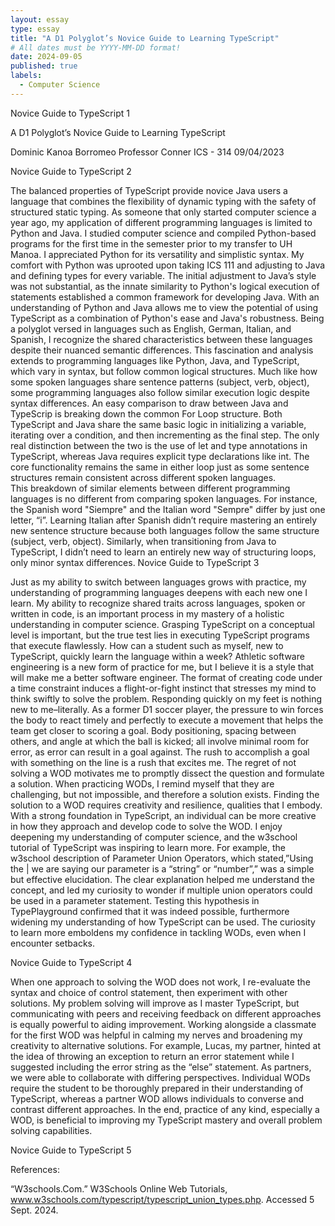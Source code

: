 ```yaml
---
layout: essay
type: essay
title: "A D1 Polyglot’s Novice Guide to Learning TypeScript"
# All dates must be YYYY-MM-DD format!
date: 2024-09-05
published: true
labels:
  - Computer Science
---
```

Novice Guide to TypeScript									          1












A D1 Polyglot’s Novice Guide to Learning TypeScript

Dominic Kanoa Borromeo
Professor Conner
ICS - 314
09/04/2023












Novice Guide to TypeScript									          2

The balanced properties of TypeScript provide novice Java users a language that combines the flexibility of dynamic typing with the safety of structured static typing. As someone that only started computer science a year ago, my application of different programming languages is limited to Python and Java. I studied computer science and compiled Python-based programs for the first time in the semester prior to my transfer to UH Manoa. I appreciated Python for its versatility and simplistic syntax. My comfort with Python was uprooted upon taking ICS 111 and adjusting to Java and defining types for every variable. The initial adjustment to Java’s style was not substantial, as the innate similarity to Python's logical execution of statements established a common framework for developing Java. With an understanding of Python and Java allows me to view the potential of using TypeScript as a combination of Python's ease and Java's robustness.
Being a polyglot versed in languages such as English, German, Italian, and Spanish, I recognize the shared characteristics between these languages despite their nuanced semantic differences. This fascination and analysis extends to programming languages like Python, Java, and TypeScript, which vary in syntax, but follow common logical structures. Much like how some spoken languages share sentence patterns (subject, verb, object), some programming languages also follow similar execution logic despite syntax differences.
An easy comparison to draw between Java and TypeScrip is breaking down the common For Loop structure. Both TypeScript and Java share the same basic logic in initializing a variable, iterating over a condition, and then incrementing as the final step. The only real distinction between the two is the use of let and type annotations in TypeScript, whereas Java requires explicit type declarations like int. The core functionality remains the same in either loop just as some sentence structures remain consistent across different spoken languages.	
This breakdown of similar elements between different programming languages is no different from comparing spoken languages. For instance, the Spanish word "Siempre" and the Italian word "Sempre" differ by just one letter, “i”. Learning Italian after Spanish didn’t require mastering an entirely new sentence structure because both languages follow the same structure (subject, verb, object). Similarly, when transitioning from Java to TypeScript, I didn’t need to learn an entirely new way of structuring loops, only minor syntax differences.
Novice Guide to TypeScript									          3

Just as my ability to switch between languages grows with practice, my understanding of programming languages deepens with each new one I learn. My ability to recognize shared traits across languages, spoken or written in code, is an important process in my mastery of a holistic understanding in computer science. 
Grasping TypeScript on a conceptual level is important, but the true test lies in executing TypeScript programs that execute flawlessly. How can a student such as myself, new to TypeScript, quickly learn the language within a week? Athletic software engineering is a new form of practice for me, but I believe it is a style that will make me a better software engineer. The format of creating code under a time constraint induces a flight-or-fight instinct that stresses my mind to think swiftly to solve the problem. 
Responding quickly on my feet is nothing new to me–literally. As a former D1 soccer player, the pressure to win forces the body to react timely and perfectly to execute a movement that helps the team get closer to scoring a goal. Body positioning, spacing between others, and angle at which the ball is kicked; all involve minimal room for error, as error can result in a goal against. The rush to accomplish a goal with something on the line is a rush that excites me. 
The regret of not solving a WOD motivates me to promptly dissect the question and formulate a solution. When practicing WODs, I remind myself that they are challenging, but not impossible, and therefore a solution exists. Finding the solution to a WOD requires creativity and resilience, qualities that I embody. With a strong foundation in TypeScript, an individual can be more creative in how they approach and develop code to solve the WOD.
 I enjoy deepening my understanding of computer science, and the w3school tutorial of TypeScript was inspiring to learn more. For example, the w3school description of Parameter Union Operators, which stated,”Using the | we are saying our parameter is a “string” or “number”,” was a simple but effective elucidation. The clear explanation helped me understand the concept, and led my curiosity to wonder if multiple union operators could be used in a parameter statement. Testing this hypothesis in TypePlayground confirmed that it was indeed possible, furthermore widening my understanding of how TypeScript can be used. The curiosity to learn more emboldens my confidence in tackling WODs, even when I encounter setbacks. 

Novice Guide to TypeScript									          4

When one approach to solving the WOD does not work, I re-evaluate the syntax and choice of control statement, then experiment with other solutions. My problem solving will improve as I master TypeScript, but communicating with peers and receiving feedback on different approaches is equally powerful to aiding improvement. 
Working alongside a classmate for the first WOD was helpful in calming my nerves and broadening my creativity to alternative solutions. For example, Lucas, my partner, hinted at the idea of throwing an exception to return an error statement while I suggested including the error string as the “else” statement. As partners, we were able to collaborate with differing perspectives. Individual WODs require the student to be thoroughly prepared in their understanding of TypeScript, whereas a partner WOD allows individuals to converse and contrast different approaches. In the end, practice of any kind, especially a WOD, is beneficial to improving my TypeScript mastery and overall problem solving capabilities. 

















Novice Guide to TypeScript									          5

References:

“W3schools.Com.” W3Schools Online Web Tutorials, www.w3schools.com/typescript/typescript_union_types.php. Accessed 5 Sept. 2024. 




